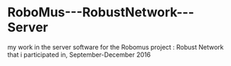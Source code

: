 # RoboMus---RobustNetwork---Server
my work in the server software for the Robomus project : Robust Network that i participated in, September-December 2016
